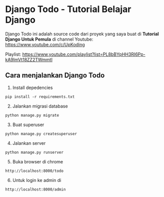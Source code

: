 # Django Todo - Tutorial Belajar Django

Django Todo ini adalah source code dari proyek yang saya buat di **Tutorial Django Untuk Pemula** di channel Youtube: https://www.youtube.com/c/UpKoding

Playlist: https://www.youtube.com/playlist?list=PL8bBYpHH3RI6Pp-kA9lmVt18ZZ2TWmmtI

## Cara menjalankan Django Todo
1. Install depedencies
```
pip install -r requirements.txt
```
2. Jalankan migrasi database
```
python manage.py migrate
```
3. Buat superuser
```
python manage.py createsuperuser
```
4. Jalankan server
```
python manage.py runserver
```
5. Buka browser di chrome
```
http://localhost:8000/todo
```

6. Untuk login ke admin di
```
http://localhost:8000/admin
```
